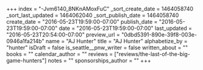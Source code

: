 +++
index = "-Jvm6140_8NKnAMoxFuC"
_sort_create_date = 1464058740
_sort_last_updated = 1464062040
_sort_publish_date = 1464058740
create_date = "2016-05-23T19:59:00-07:00"
publish_date = "2016-05-23T19:59:00-07:00"
date = "2016-05-23T19:59:00-07:00"
last_updated = "2016-05-23T20:54:00-07:00"
preview_url = "0dbd5391-890e-39f8-003e-0946a1fa214b"
name = "AJ Hunter"
title = "AJ Hunter"
alphabetize_by = "hunter"
isDraft = false
is_seattle__pnw_writer = false
written_about = ""
books = ""
calendar_author = ""
reviews = ["reviews/the-last-of-the-big-game-hunters"]
notes = ""
sponsorships_author = ""
+++
